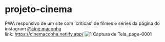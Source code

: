 # projeto-cinema
PWA responsivo de um site com 'críticas' de filmes e séries da página do instagram [@cine.maconha](https://instagram.com/cine.maconha) <br />
link:  https://cinemaconha.netlify.app/
![1 Captura de Tela_page-0001](https://user-images.githubusercontent.com/63742698/233219830-3fe23daa-af72-4252-9cd0-ee350f9479c4.jpg)

